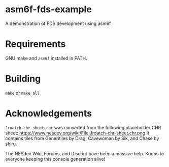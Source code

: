 # asm6f-fds-example

A demonstration of FDS development using asm6f

# Requirements

GNU make and `asm6f` installed in PATH. 

# Building

`make` or `make all`

# Acknowledgements

`Jroatch-chr-sheet.chr` was converted from the following placeholder CHR sheet: 
https://www.nesdev.org/wiki/File:Jroatch-chr-sheet.chr.png
It contains tiles from Generitiles by Drag, Cavewoman by Sik, and Chase by shiru.

The NESdev Wiki, Forums, and Discord have been a massive help. 
Kudos to everyone keeping this console generation alive!
